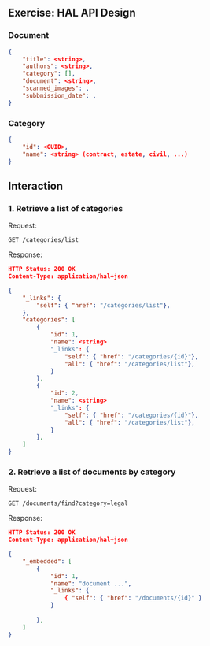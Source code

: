 Exercise: HAL API Design
------------------------

### Document
```json
{
	"title": <string>,
	"authors": <string>,
	"category": [],
	"document": <string>,
	"scanned_images": ,
	"subbmission_date": ,
}
```


### Category
```json
{
	"id": <GUID>,
	"name": <string> (contract, estate, civil, ...)
}
```

## Interaction

### 1. Retrieve a list of categories

Request:

```
GET /categories/list

```

Response:

```json
HTTP Status: 200 OK
Content-Type: application/hal+json

{
	"_links": {
		"self": { "href": "/categories/list"},
	},
	"categories": [
		{
			"id": 1,
			"name": <string>
			"_links": {
				"self": { "href": "/categories/{id}"},
				"all": { "href": "/categories/list"},
			}
		},
		{
			"id": 2,
			"name": <string>
			"_links": {
				"self": { "href": "/categories/{id}"},
				"all": { "href": "/categories/list"},
			}
		},
	]
}
```

### 2. Retrieve a list of documents by category

Request:

```
GET /documents/find?category=legal

```

Response:

```json
HTTP Status: 200 OK
Content-Type: application/hal+json

{
	"_embedded": [
		{
			"id": 1,
			"name": "document ...",
			"_links": {
				{ "self": { "href": "/documents/{id}" }
			}
			 
		},
	]
}
```














